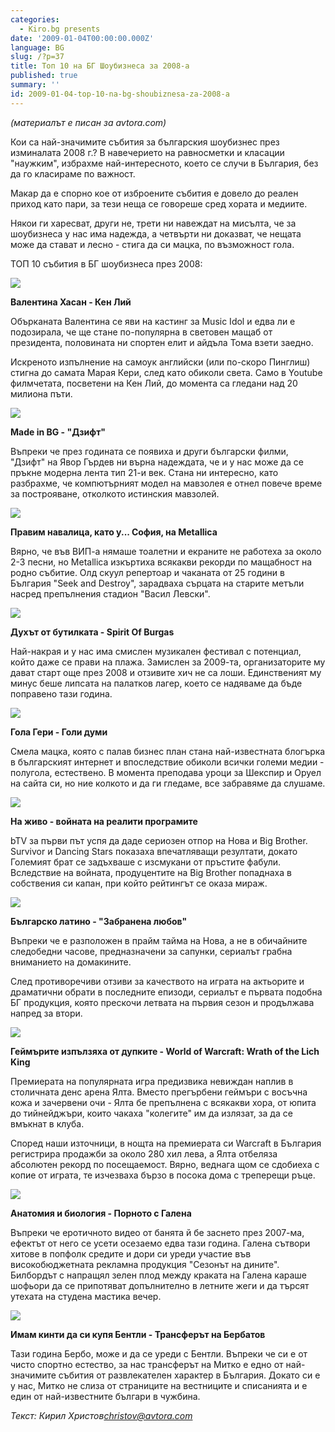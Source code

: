 ```yaml
---
categories:
  - Kiro.bg presents
date: '2009-01-04T00:00:00.000Z'
language: BG
slug: /?p=37
title: Топ 10 на БГ Шоубизнеса за 2008-а
published: true
summary: ''
id: 2009-01-04-top-10-na-bg-shoubiznesa-za-2008-a
---
```


_(материалът е писан за avtora.com)_

Кои са най-значимите събития за българския шоубизнес през изминалата 2008 г.? В навечерието на равносметки и класации "наужким", избрахме най-интересното, което се случи в България, без да го класираме по важност.

Макар да е спорно кое от изброените събития е довело до реален приход като пари, за тези неща се говореше сред хората и медиите.

Някои ги харесват, други не, трети ни навеждат на мисълта, че за шоубизнеса у нас има надежда, а четвърти ни доказват, че нещата може да стават и лесно - стига да си мацка, по възможност гола.

ТОП 10 събития в БГ шоубизнеса през 2008:

![](https://avtora.com/uploads/images/content/news/2008/12_december/24/s1_s1_519x396.jpg)

**Валентина Хасан - Кен Лий**

Обърканата Валентина се яви на кастинг за Music Idol и едва ли е подозирала, че ще стане по-популярна в световен мащаб от президента, половината ни спортен елит и айдъла Тома взети заедно.

Искреното изпълнение на самоук английски (или по-скоро Пинглиш) стигна до самата Марая Кери, след като обиколи света. Само в Youtube филмчетата, посветени на Кен Лий, до момента са гледани над 20 милиона пъти.

![](http://avtora.com/uploads/images/content/news/2008/12_december/24/p_16103.jpg)

**Made in BG - "Дзифт"**

Въпреки че през годината се появиха и други български филми, "Дзифт" на Явор Гърдев ни върна надеждата, че и у нас може да се пръкне модерна лента тип 21-и век. Стана ни интересно, като разбрахме, че компютърният модел на мавзолея е отнел повече време за построяване, отколкото истинския мавзолей.

![](http://www.avtora.com/uploads/images/content/news/2008/12_december/24/metallica_01.jpg)

**Правим навалица, като у... София, на Metallica**

Вярно, че във ВИП-а нямаше тоалетни и екраните не работеха за около 2-3 песни, но Metallica изкъртиха всякакви рекорди по мащабност на родно събитие. Олд скуул репертоар и чаканата от 25 години в България "Seek and Destroy", зарадваха сърцата на старите метъли насред препълнения стадион "Васил Левски".

![](http://avtora.com/uploads/images/content/news/2008/12_december/24/DSC_0356%20640x480.JPG)

**Духът от бутилката - Spirit Of Burgas**

Най-накрая и у нас има смислен музикален фестивал с потенциал, който даже се прави на плажа. Замислен за 2009-та, организаторите му дават старт още през 2008 и отзивите хич не са лоши. Единственият му минус беше липсата на палатков лагер, което се надяваме да бъде поправено тази година.

![](http://avtora.com/uploads/images/content/news/2008/12_december/24/31.jpg)

**Гола Гери - Голи думи**

Смела мацка, която с палав бизнес план стана най-известната блогърка в българският интернет и впоследствие обиколи всички големи медии - полугола, естествено. В момента преподава уроци за Шекспир и Оруел на сайта си, но ние колкото и да ги гледаме, все забравяме да слушаме.

![](http://www.avtora.com/uploads/images/content/news/2008/12_december/24/survivor_01.jpg)

**На живо - войната на реалити програмите**

bTV за първи път успя да даде сериозен отпор на Нова и Big Brother. Survivor и Dancing Stars показаха впечатляващи резултати, докато Големият брат се задъхваше с изсмукани от пръстите фабули. Вследствие на войната, продуцентите на Big Brother попаднаха в собствения си капан, при който рейтингът се оказа мираж.

![](http://avtora.com/uploads/images/content/news/2008/12_december/24/pic_main_155.jpg)

**Българско латино - "Забранена любов"**

Въпреки че е разположен в прайм тайма на Нова, а не в обичайните следобедни часове, предназначени за сапунки, сериалът грабна вниманието на домакините.

След противоречиви отзиви за качеството на играта на актьорите и драматични обрати в последните епизоди, сериалът е първата подобна БГ продукция, която прескочи летвата на първия сезон и продължава напред за втори.

![](http://avtora.com/uploads/images/content/news/2008/12_december/24/wow_promociya_01.jpg)

**Геймърите изпълзяха от дупките - World of Warcraft: Wrath of the Lich King**

Премиерата на популярната игра предизвика невиждан наплив в столичната денс арена Ялта. Вместо прегърбени геймъри с восъчна кожа и зачервени очи - Ялта бе препълнена с всякакви хора, от юпита до тийнейджъри, които чакаха "колегите" им да излязат, за да се вмъкнат в клуба.

Според наши източници, в нощта на премиерата си Warcraft в България регистрира продажби за около 280 хил лева, а Ялта отбеляза абсолютен рекорд по посещаемост. Вярно, веднага щом се сдобиеха с копие от играта, те изчезваха бързо в посока дома с треперещи ръце.

![](http://avtora.com/uploads/images/content/news/2008/12_december/24/galena_01.jpg)

**Анатомия и биология - Порното с Галена**

Въпреки че еротичното видео от банята й бе заснето през 2007-ма, ефектът от него се усети осезаемо едва тази година. Галена сътвори хитове в попфолк средите и дори си уреди участие във високобюджетната рекламна продукция "Сезонът на дините". Билбордът с напращял зелен плод между краката на Галена караше шофьори да се припотяват допълнително в летните жеги и да търсят утехата на студена мастика вечер.

![](http://avtora.com/uploads/images/content/news/2008/12_december/24/000000173.jpg)

**Имам кинти да си купя Бентли - Трансферът на Бербатов**

Тази година Бербо, може и да се уреди с Бентли. Въпреки че си е от чисто спортно естество, за нас трансферът на Митко е едно от най-значимите събития от развлекателен характер в България. Докато си е у нас, Митко не слиза от страниците на вестниците и списанията и е един от най-известните българи в чужбина.

_Текст: Кирил Христов_[_christov@avtora.com_](mailto:christov@avtora.com)
